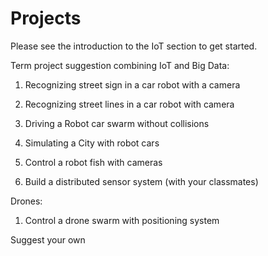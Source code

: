 Projects
========

Please see the introduction to the IoT section to get started.

Term project suggestion combining IoT and Big Data:

1.  Recognizing street sign in a car robot with a camera

2.  Recognizing street lines in a car robot with camera

3.  Driving a Robot car swarm without collisions

4.  Simulating a City with robot cars

5.  Control a robot fish with cameras

6.  Build a distributed sensor system (with your classmates)

Drones:

1.  Control a drone swarm with positioning system

Suggest your own

